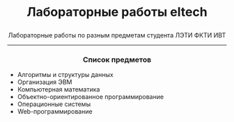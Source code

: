 # <p align = "center"> Лабораторные работы eltech </p>

<p align = "center"> Лабораторные работы по разным предметам студента ЛЭТИ ФКТИ ИВТ</p>

---

### <p align = "center">Список предметов </p>

- Алгоритмы и структуры данных
- Организация ЭВМ
- Компьютерная математика
- Объектно-ориентированное программирование
- Операционные системы
- Web-программирование
